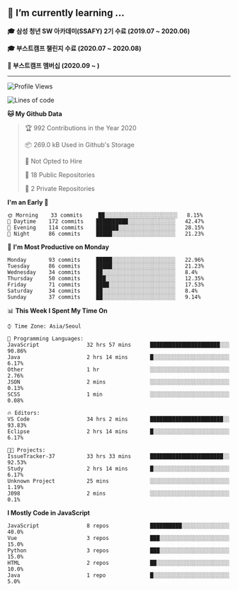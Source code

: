 ## 🌱 I’m currently learning ...

**🎓 삼성 청년 SW 아카데미(SSAFY) 2기 수료 (2019.07 ~ 2020.06)**

**🎓 부스트캠프 챌린지 수료 (2020.07 ~ 2020.08)**

**🏃  부스트캠프 멤버십 (2020.09 ~ )**
 
-----

<!--START_SECTION:waka-->
![Profile Views](http://img.shields.io/badge/Profile%20Views-45-blue)

![Lines of code](https://img.shields.io/badge/From%20Hello%20World%20I%27ve%20Written-34.5%20million%20lines%20of%20code-blue)

**🐱 My Github Data** 

> 🏆 992 Contributions in the Year 2020
 > 
> 📦 269.0 kB Used in Github's Storage 
 > 
> 🚫 Not Opted to Hire
 > 
> 📜 18 Public Repositories
 > 
> 🔑 2 Private Repositories 

**I'm an Early 🐤** 

```text
🌞 Morning    33 commits     ██░░░░░░░░░░░░░░░░░░░░░░░   8.15% 
🌆 Daytime    172 commits    ██████████░░░░░░░░░░░░░░░   42.47% 
🌃 Evening    114 commits    ███████░░░░░░░░░░░░░░░░░░   28.15% 
🌙 Night      86 commits     █████░░░░░░░░░░░░░░░░░░░░   21.23%

```
📅 **I'm Most Productive on Monday** 

```text
Monday       93 commits     █████░░░░░░░░░░░░░░░░░░░░   22.96% 
Tuesday      86 commits     █████░░░░░░░░░░░░░░░░░░░░   21.23% 
Wednesday    34 commits     ██░░░░░░░░░░░░░░░░░░░░░░░   8.4% 
Thursday     50 commits     ███░░░░░░░░░░░░░░░░░░░░░░   12.35% 
Friday       71 commits     ████░░░░░░░░░░░░░░░░░░░░░   17.53% 
Saturday     34 commits     ██░░░░░░░░░░░░░░░░░░░░░░░   8.4% 
Sunday       37 commits     ██░░░░░░░░░░░░░░░░░░░░░░░   9.14%

```


📊 **This Week I Spent My Time On** 

```text
⌚︎ Time Zone: Asia/Seoul

💬 Programming Languages: 
JavaScript               32 hrs 57 mins      ██████████████████████░░░   90.86% 
Java                     2 hrs 14 mins       █░░░░░░░░░░░░░░░░░░░░░░░░   6.17% 
Other                    1 hr                ░░░░░░░░░░░░░░░░░░░░░░░░░   2.76% 
JSON                     2 mins              ░░░░░░░░░░░░░░░░░░░░░░░░░   0.13% 
SCSS                     1 min               ░░░░░░░░░░░░░░░░░░░░░░░░░   0.08%

🔥 Editors: 
VS Code                  34 hrs 2 mins       ███████████████████████░░   93.83% 
Eclipse                  2 hrs 14 mins       █░░░░░░░░░░░░░░░░░░░░░░░░   6.17%

🐱‍💻 Projects: 
IssueTracker-37          33 hrs 33 mins      ███████████████████████░░   92.53% 
Study                    2 hrs 14 mins       █░░░░░░░░░░░░░░░░░░░░░░░░   6.17% 
Unknown Project          25 mins             ░░░░░░░░░░░░░░░░░░░░░░░░░   1.19% 
J098                     2 mins              ░░░░░░░░░░░░░░░░░░░░░░░░░   0.1%

```

**I Mostly Code in JavaScript** 

```text
JavaScript               8 repos             ██████████░░░░░░░░░░░░░░░   40.0% 
Vue                      3 repos             ███░░░░░░░░░░░░░░░░░░░░░░   15.0% 
Python                   3 repos             ███░░░░░░░░░░░░░░░░░░░░░░   15.0% 
HTML                     2 repos             ██░░░░░░░░░░░░░░░░░░░░░░░   10.0% 
Java                     1 repo              █░░░░░░░░░░░░░░░░░░░░░░░░   5.0%

```



<!--END_SECTION:waka-->
